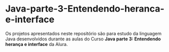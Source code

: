 # Java-parte-3-Entendendo-heranca-e-interface

Os projetos apresentados neste repositório são para estudo da linguagem Java desenvolvidos durante as aulas do Curso 
**Java parte 3: Entendendo herança e interface** da Alura.
